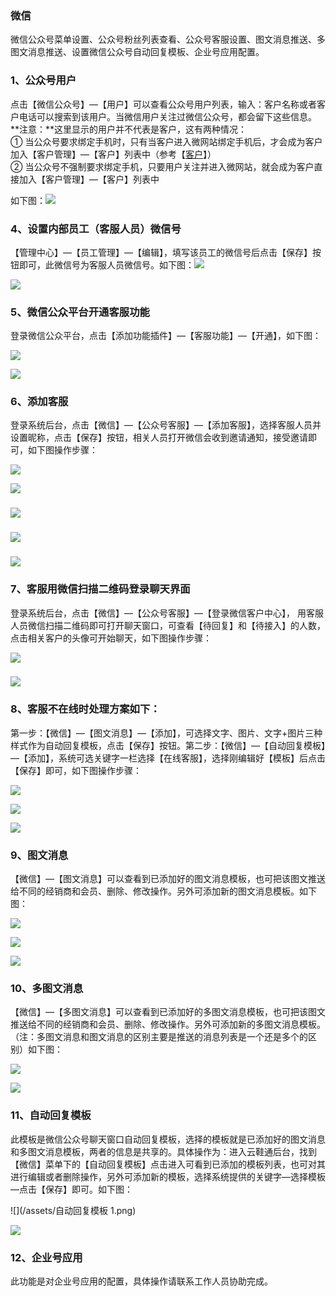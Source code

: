 ### 微信

微信公众号菜单设置、公众号粉丝列表查看、公众号客服设置、图文消息推送、多图文消息推送、设置微信公众号自动回复模板、企业号应用配置。

### 1、公众号用户

点击【微信公众号】—【用户】可以查看公众号用户列表，输入：客户名称或者客户电话可以搜索到该用户。当微信用户关注过微信公众号，都会留下这些信息。**注意：**这里显示的用户并不代表是客户，这有两种情况：  
① 当公众号要求绑定手机时，只有当客户进入微网站绑定手机后，才会成为客户加入【客户管理】—【客户】列表中（参考【[客户](/ke-hu.md)】）  
② 当公众号不强制要求绑定手机，只要用户关注并进入微网站，就会成为客户直接加入【客户管理】—【客户】列表中

如下图：![](/assets/weixin-1.png)

### 4、设置内部员工（客服人员）微信号

【管理中心】—【员工管理】—【编辑】，填写该员工的微信号后点击【保存】按钮即可，此微信号为客服人员微信号。如下图：![](/assets/员工管理1.png)

![](/assets/员工管理2.jpg)

### 5、微信公众平台开通客服功能

登录微信公众平台，点击【添加功能插件】—【客服功能】—【开通】，如下图：

![](/assets/添加功能插件1.png)

![](/assets/添加客服功能.jpg)

### 6、添加客服

登录系统后台，点击【微信】—【公众号客服】—【添加客服】，选择客服人员并设置昵称，点击【保存】按钮，相关人员打开微信会收到邀请通知，接受邀请即可，如下图操作步骤：

![](/assets/添加客服1.jpg)

![](/assets/添加客服2.jpg)

### ![](/assets/w.jpg)

### ![](/assets/o.jpg)

### ![](/assets/r.jpg)

### 7、客服用微信扫描二维码登录聊天界面

登录系统后台，点击【微信】—【公众号客服】—【登录微信客户中心】， 用客服人员微信扫描二维码即可打开聊天窗口，可查看【待回复】和【待接入】的人数，点击相关客户的头像可开始聊天，如下图操作步骤：

![](/assets/登录微信客服中心1.jpg)

### ![](/assets/开始聊天.jpg)

### 8、客服不在线时处理方案如下：

第一步：【微信】—【图文消息】—【添加】，可选择文字、图片、文字+图片三种样式作为自动回复模板，点击【保存】按钮。第二步：【微信】—【自动回复模板】—【添加】，系统可选关键字一栏选择【在线客服】，选择刚编辑好【模板】后点击【保存】即可，如下图操作步骤：

![](/assets/图文消息1.jpg)

![](/assets/添加自动回复模板1.jpg)

![](/assets/自动回复模板.jpg)

### 9、图文消息

【微信】—【图文消息】可以查看到已添加好的图文消息模板，也可把该图文推送给不同的经销商和会员、删除、修改操作。另外可添加新的图文消息模板。如下图：

![](/assets/图文消息1.png)

![](/assets/图文消息2.png)

![](/assets/图文消息3.png)

### 10、多图文消息

【微信】—【多图文消息】可以查看到已添加好的多图文消息模板，也可把该图文推送给不同的经销商和会员、删除、修改操作。另外可添加新的多图文消息模板。（注：多图文消息和图文消息的区别主要是推送的消息列表是一个还是多个的区别）如下图：

![](/assets/多图文消息1.png)

![](/assets/多图文消息2.png)

### 11、自动回复模板

此模板是微信公众号聊天窗口自动回复模板，选择的模板就是已添加好的图文消息和多图文消息模板，两者的信息是共享的。具体操作为：进入云鞋通后台，找到【微信】菜单下的【自动回复模板】点击进入可看到已添加的模板列表，也可对其进行编辑或者删除操作，另外可添加新的模板，选择系统提供的关键字—选择模板—点击【保存】即可。如下图：

![](/assets/自动回复模板 1.png)

![](/assets/自动回复模板2.png)

### 12、企业号应用

此功能是对企业号应用的配置，具体操作请联系工作人员协助完成。

